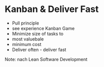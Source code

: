 # Kanban & Deliver Fast

* Pull principle
 * see experience Kanban Game
* Minimize size of tasks to
 * most valuebale
 * minimum cost
* Deliver often - deliver fast

Note: 
nach Lean Software Development